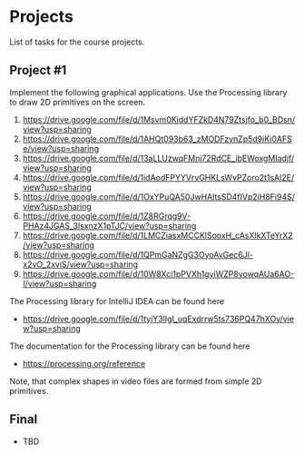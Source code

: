 Projects
========

List of tasks for the course projects.

## Project #1

Implement the following graphical applications. Use the Processing library to
draw 2D primitives on the screen.

1. <https://drive.google.com/file/d/1Msvm0KjddYFZkD4N79Ztsjfo_b0_BDsn/view?usp=sharing>
2. <https://drive.google.com/file/d/1AHQt093b63_zMODFzynZp5d9iKi0AFSe/view?usp=sharing>
3. <https://drive.google.com/file/d/13aLLUzwqFMnj72RdCE_ibEWoxgMIadjf/view?usp=sharing>
4. <https://drive.google.com/file/d/1idAodFPYYVrvGHKLsWvPZoro2t1sAl2E/view?usp=sharing>
5. <https://drive.google.com/file/d/1OxYPuQA50JwHAltsSD4fIVp2iH8Fi94S/view?usp=sharing>
6. <https://drive.google.com/file/d/1Z8RGrqg9V-PHAz4JGAS_3lsxnzX1pTJC/view?usp=sharing>
7. <https://drive.google.com/file/d/1LMCZiasxMCCKlSooxH_cAsXlkXTeYrX2/view?usp=sharing>
8. <https://drive.google.com/file/d/1QPmGaNZgG3OyoAvGec6Jl-x2vO_2xviS/view?usp=sharing>
9. <https://drive.google.com/file/d/10W8Xci1pPVXh1gyiWZP8yowqAUa6AO-I/view?usp=sharing>

The Processing library for IntelliJ IDEA can be found here

* <https://drive.google.com/file/d/1tyjY3lIgI_uqExdrrw5ts736PQ47hXOy/view?usp=sharing>

The documentation for the Processing library can be found here

* <https://processing.org/reference>

Note, that complex shapes in video files are formed from simple 2D primitives.

## Final

* TBD
